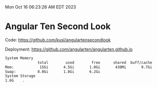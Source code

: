 Mon Oct 16 06:23:26 AM EDT 2023

# Angular Ten Second Look

Code: https://github.com/kusl/angulartensecondlook

Deployment: https://github.com/angularten/angularten.github.io

```bash
System Memory
               total        used        free      shared  buff/cache   available
Mem:            15Gi       4.5Gi       1.0Gi       430Mi       9.7Gi         9Gi
Swap:          8.0Gi       1.8Gi       6.2Gi
System Storage
1.6G	.
```
